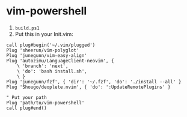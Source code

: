 # vim-powershell

1. `build.ps1`
1. Put this in your Init.vim:

```vim
call plug#begin('~/.vim/plugged')
Plug 'sheerun/vim-polyglot'
Plug 'junegunn/vim-easy-align'
Plug 'autozimu/LanguageClient-neovim', {
    \ 'branch': 'next',
    \ 'do': 'bash install.sh',
    \ }
Plug 'junegunn/fzf', { 'dir': '~/.fzf', 'do': './install --all' }
Plug 'Shougo/deoplete.nvim', { 'do': ':UpdateRemotePlugins' }

" Put your path
Plug 'path/to/vim-powershell'
call plug#end()
```
